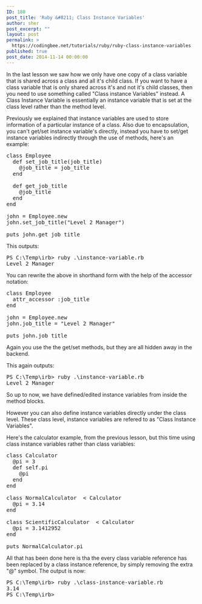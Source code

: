 ```yaml
---
ID: 180
post_title: 'Ruby &#8211; Class Instance Variables'
author: sher
post_excerpt: ""
layout: post
permalink: >
  https://codingbee.net/tutorials/ruby/ruby-class-instance-variables
published: true
post_date: 2014-11-14 00:00:00
---
```

In the last lesson we saw how we only have one copy of a class variable that is shared across a class and all it's child class. If you want to have a class variable that is only shared across it's and not it's child classes, then you need to use something called "Class instance Variables" instead. A Class Instance Variable is essentially an instance variable that is set at the class level rather than the method level. 


Previously we explained that instance variables are used to store information of a particular instance of a class. Also due to encapsulation, you can't get/set instance variable's directly, instead you have to set/get instance variables indirectly through the use of methods, here's an example:

<pre>
class Employee
  def set_job_title(job_title)
    @job_title = job_title
  end
  
  def get_job_title
    @job_title
  end  
end

john = Employee.new
john.set_job_title("Level 2 Manager")

puts john.get_job_title
</pre>

This outputs:

<pre>
PS C:\Temp\irb> ruby .\instance-variable.rb
Level 2 Manager
</pre>


You can rewrite the above in shorthand form with the help of the accessor notation:

<pre>
class Employee
  attr_accessor :job_title
end

john = Employee.new
john.job_title = "Level 2 Manager"

puts john.job_title
</pre>

Again you use the the get/set methods, but they are all hidden away in the backend. 

This again outputs:

<pre>
PS C:\Temp\irb> ruby .\instance-variable.rb
Level 2 Manager
</pre>

So up to now, we have defined/edited instance variables from inside the method blocks. 

However you can also define instance variables directly under the class level. These class level, instance variables are refered to as "Class Instance Variables".

Here's the calculator example, from the previous lesson, but this time using class instance variables rather than class variables:


<pre>
class Calculator 
  @pi = 3
  def self.pi  
    @pi
  end   
end

class NormalCalculator  < Calculator
  @pi = 3.14
end

class ScientificCalculator  < Calculator 
  @pi = 3.1412952
end

puts NormalCalculator.pi
</pre>
All that has been done here is tha the every class variable reference has been replaced by a class instance reference, by simply removing the extra "@" symbol. The output is now:

<pre>
PS C:\Temp\irb> ruby .\class-instance-variable.rb
3.14
PS C:\Temp\irb>
</pre>
